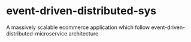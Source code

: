 # event-driven-distributed-sys
A massively scalable ecommerce application which follow event-driven-distributed-microservice architecture
